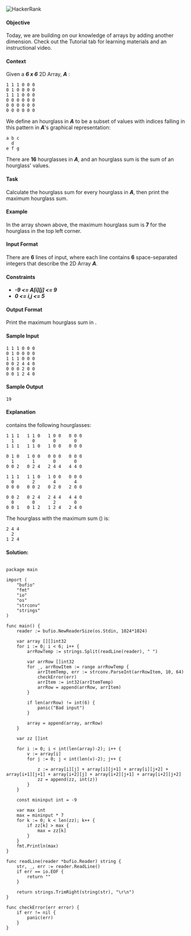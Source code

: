 ![HackerRank](https://hrcdn.net/community-frontend/assets/brand/hr-logo-new-black-green-2f615594d2.svg)

#### Objective
Today, we are building on our knowledge of arrays by adding another dimension. Check out the Tutorial tab for learning materials and an instructional video.

#### Context
Given a ***6 x 6*** 2D Array, ***A*** :

```
1 1 1 0 0 0
0 1 0 0 0 0
1 1 1 0 0 0
0 0 0 0 0 0
0 0 0 0 0 0
0 0 0 0 0 0
```

We define an hourglass in ***A*** to be a subset of values with indices falling in this pattern in ***A***'s graphical representation:

```
a b c
  d
e f g
```

There are **16** hourglasses in ***A***, and an hourglass sum is the sum of an hourglass' values.

#### Task
Calculate the hourglass sum for every hourglass in ***A***, then print the maximum hourglass sum.

#### Example

In the array shown above, the maximum hourglass sum is **7** for the hourglass in the top left corner.

#### Input Format

There are **6** lines of input, where each line contains **6** space-separated integers that describe the 2D Array ***A***.

#### Constraints

+ ***-9 <= A[i][j] <= 9*** 
+ ***0 <= i,j <= 5***
#### Output Format

Print the maximum hourglass sum in .

#### Sample Input

```
1 1 1 0 0 0
0 1 0 0 0 0
1 1 1 0 0 0
0 0 2 4 4 0
0 0 0 2 0 0
0 0 1 2 4 0
```

#### Sample Output

```
19
```

#### Explanation

 contains the following hourglasses:

```
1 1 1   1 1 0   1 0 0   0 0 0
  1       0       0       0
1 1 1   1 1 0   1 0 0   0 0 0

0 1 0   1 0 0   0 0 0   0 0 0
  1       1       0       0
0 0 2   0 2 4   2 4 4   4 4 0

1 1 1   1 1 0   1 0 0   0 0 0
  0       2       4       4
0 0 0   0 0 2   0 2 0   2 0 0

0 0 2   0 2 4   2 4 4   4 4 0
  0       0       2       0
0 0 1   0 1 2   1 2 4   2 4 0
```

The hourglass with the maximum sum () is:
```
2 4 4
  2
1 2 4
```

#### Solution:

```golang

package main

import (
    "bufio"
    "fmt"
    "io"
    "os"
    "strconv"
    "strings"
)

func main() {
    reader := bufio.NewReaderSize(os.Stdin, 1024*1024)

    var array [][]int32
    for i := 0; i < 6; i++ {
        arrRowTemp := strings.Split(readLine(reader), " ")

        var arrRow []int32
        for _, arrRowItem := range arrRowTemp {
            arrItemTemp, err := strconv.ParseInt(arrRowItem, 10, 64)
            checkError(err)
            arrItem := int32(arrItemTemp)
            arrRow = append(arrRow, arrItem)
        }

        if len(arrRow) != int(6) {
            panic("Bad input")
        }

        array = append(array, arrRow)
    }
    
    var zz []int

    for i := 0; i < int(len(array)-2); i++ {
        v := array[i]
        for j := 0; j < int(len(v)-2); j++ {

            z := array[i][j] + array[i][j+1] + array[i][j+2] + array[i+1][j+1] + array[i+2][j] + array[i+2][j+1] + array[i+2][j+2]
            zz = append(zz, int(z))
        }
    }
    
    const mininput int = -9

    var max int
    max = mininput * 7
    for k := 0; k < len(zz); k++ {
        if zz[k] > max {
            max = zz[k]
        }
    }
    fmt.Println(max)
}

func readLine(reader *bufio.Reader) string {
    str, _, err := reader.ReadLine()
    if err == io.EOF {
        return ""
    }

    return strings.TrimRight(string(str), "\r\n")
}

func checkError(err error) {
    if err != nil {
        panic(err)
    }
}

```
